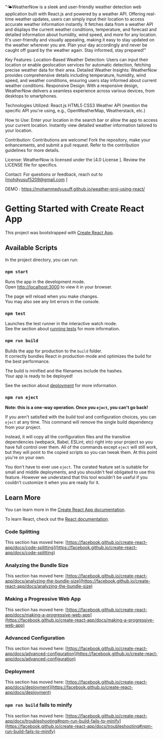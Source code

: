 "🌤️WeatherNow is a sleek and user-friendly weather detection web application built with React.js and powered by a weather API. Offering real-time weather updates, users can simply input their location to access accurate weather information instantly. It fetches data from a weather API and displays the current weather conditions, temperature, and forecast and detailed information about humidity, wind speed, and more for any location. It's user-friendly and visually appealing, making it easy to stay updated on the weather wherever you are. Plan your day accordingly and never be caught off guard by the weather again. Stay informed, stay prepared!"

Key Features:
Location-Based Weather Detection: Users can input their location or enable geolocation services for automatic detection, fetching precise weather data for their area.
Detailed Weather Insights: WeatherNow provides comprehensive details including temperature, humidity, wind speed, and weather conditions, ensuring users stay informed about current weather conditions.
Responsive Design: With a responsive design, WeatherNow delivers a seamless experience across various devices, from desktops to smartphones.

Technologies Utilized:
React.js
HTML5
CSS3
Weather API (mention the specific API you're using, e.g., OpenWeatherMap, Weatherstack, etc.)

How to Use:
Enter your location in the search bar or allow the app to access your current location.
Instantly view detailed weather information tailored to your location.

Contribution:
Contributions are welcome! Fork the repository, make your enhancements, and submit a pull request. Refer to the contribution guidelines for more details.

License:
WeatherNow is licensed under the [4.0 License ]. Review the LICENSE file for specifics.

Contact:
For questions or feedback, reach out to [mohdyusuf5209@gmail.com ]

DEMO : https://mohammedyusuff.github.io/weather-proj-using-react/

# Getting Started with Create React App


This project was bootstrapped with [Create React App](https://github.com/facebook/create-react-app).

## Available Scripts

In the project directory, you can run:

### `npm start`

Runs the app in the development mode.\
Open [http://localhost:3000](http://localhost:3000) to view it in your browser.

The page will reload when you make changes.\
You may also see any lint errors in the console.

### `npm test`

Launches the test runner in the interactive watch mode.\
See the section about [running tests](https://facebook.github.io/create-react-app/docs/running-tests) for more information.

### `npm run build`

Builds the app for production to the `build` folder.\
It correctly bundles React in production mode and optimizes the build for the best performance.

The build is minified and the filenames include the hashes.\
Your app is ready to be deployed!

See the section about [deployment](https://facebook.github.io/create-react-app/docs/deployment) for more information.

### `npm run eject`

**Note: this is a one-way operation. Once you `eject`, you can't go back!**

If you aren't satisfied with the build tool and configuration choices, you can `eject` at any time. This command will remove the single build dependency from your project.

Instead, it will copy all the configuration files and the transitive dependencies (webpack, Babel, ESLint, etc) right into your project so you have full control over them. All of the commands except `eject` will still work, but they will point to the copied scripts so you can tweak them. At this point you're on your own.

You don't have to ever use `eject`. The curated feature set is suitable for small and middle deployments, and you shouldn't feel obligated to use this feature. However we understand that this tool wouldn't be useful if you couldn't customize it when you are ready for it.

## Learn More

You can learn more in the [Create React App documentation](https://facebook.github.io/create-react-app/docs/getting-started).

To learn React, check out the [React documentation](https://reactjs.org/).

### Code Splitting

This section has moved here: [https://facebook.github.io/create-react-app/docs/code-splitting](https://facebook.github.io/create-react-app/docs/code-splitting)

### Analyzing the Bundle Size

This section has moved here: [https://facebook.github.io/create-react-app/docs/analyzing-the-bundle-size](https://facebook.github.io/create-react-app/docs/analyzing-the-bundle-size)

### Making a Progressive Web App

This section has moved here: [https://facebook.github.io/create-react-app/docs/making-a-progressive-web-app](https://facebook.github.io/create-react-app/docs/making-a-progressive-web-app)

### Advanced Configuration

This section has moved here: [https://facebook.github.io/create-react-app/docs/advanced-configuration](https://facebook.github.io/create-react-app/docs/advanced-configuration)

### Deployment

This section has moved here: [https://facebook.github.io/create-react-app/docs/deployment](https://facebook.github.io/create-react-app/docs/deployment)

### `npm run build` fails to minify

This section has moved here: [https://facebook.github.io/create-react-app/docs/troubleshooting#npm-run-build-fails-to-minify](https://facebook.github.io/create-react-app/docs/troubleshooting#npm-run-build-fails-to-minify)
